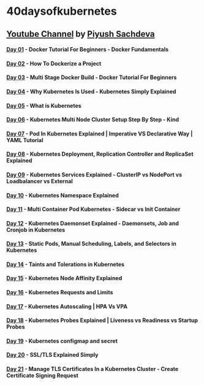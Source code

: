 # 40daysofkubernetes
[Youtube Channel](https://www.youtube.com/@TechTutorialswithPiyush) by [Piyush Sachdeva](https://linktr.ee/piyushsachdeva)
---

#### [Day 01](https://github.com/sina14/40daysofkubernetes/tree/main/day01) - Docker Tutorial For Beginners - Docker Fundamentals
#### [Day 02](https://github.com/sina14/40daysofkubernetes/tree/main/day02) - How To Dockerize a Project
#### [Day 03](https://github.com/sina14/40daysofkubernetes/tree/main/day03) - Multi Stage Docker Build - Docker Tutorial For Beginners
#### [Day 04](https://github.com/sina14/40daysofkubernetes/tree/main/day04) - Why Kubernetes Is Used - Kubernetes Simply Explained

#### [Day 05](https://github.com/sina14/40daysofkubernetes/tree/main/day05) - What is Kubernetes
#### [Day 06](https://github.com/sina14/40daysofkubernetes/tree/main/day06) - Kubernetes Multi Node Cluster Setup Step By Step - Kind
#### [Day 07](https://github.com/sina14/40daysofkubernetes/tree/main/day07) - Pod In Kubernetes Explained | Imperative VS Declarative Way | YAML Tutorial
#### [Day 08](https://github.com/sina14/40daysofkubernetes/tree/main/day08) - Kubernetes Deployment, Replication Controller and ReplicaSet Explained

#### [Day 09](https://github.com/sina14/40daysofkubernetes/tree/main/day09) - Kubernetes Services Explained - ClusterIP vs NodePort vs Loadbalancer vs External
#### [Day 10](https://github.com/sina14/40daysofkubernetes/tree/main/day10) - Kubernetes Namespace Explained
#### [Day 11](https://github.com/sina14/40daysofkubernetes/tree/main/day11) - Multi Container Pod Kubernetes - Sidecar vs Init Container
#### [Day 12](https://github.com/sina14/40daysofkubernetes/tree/main/day12) - Kubernetes Daemonset Explained - Daemonsets, Job and Cronjob in Kubernetes

#### [Day 13](https://github.com/sina14/40daysofkubernetes/tree/main/day13) - Static Pods, Manual Scheduling, Labels, and Selectors in Kubernetes
#### [Day 14](https://github.com/sina14/40daysofkubernetes/tree/main/day14) - Taints and Tolerations in Kubernetes
#### [Day 15](https://github.com/sina14/40daysofkubernetes/tree/main/day15) - Kubernetes Node Affinity Explained
#### [Day 16](https://github.com/sina14/40daysofkubernetes/tree/main/day16) - Kubernetes Requests and Limits

#### [Day 17](https://github.com/sina14/40daysofkubernetes/tree/main/day17) - Kubernetes Autoscaling | HPA Vs VPA
#### [Day 18](https://github.com/sina14/40daysofkubernetes/tree/main/day18) - Kubernetes Probes Explained | Liveness vs Readiness vs Startup Probes
#### [Day 19](https://github.com/sina14/40daysofkubernetes/tree/main/day19) - Kubernetes configmap and secret
#### [Day 20](https://github.com/sina14/40daysofkubernetes/tree/main/day20) - SSL/TLS Explained Simply

#### [Day 21](https://github.com/sina14/40daysofkubernetes/tree/main/day21) - Manage TLS Certificates In a Kubernetes Cluster - Create Certificate Signing Request
